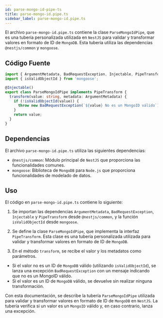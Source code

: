 ```yaml
---
id: parse-mongo-id-pipe-ts
title: parse-mongo-id.pipe.ts
sidebar_label: parse-mongo-id.pipe.ts
---
```


El archivo `parse-mongo-id.pipe.ts` contiene la clase `ParseMongoIdPipe`, que es una tubería personalizada utilizada en `NestJS` para validar y transformar valores en formato de ID de `MongoDB`. Esta tubería utiliza las dependencias `@nestjs/common` y `mongoose`.

## Código Fuente

```typescript
import { ArgumentMetadata, BadRequestException, Injectable, PipeTransform } from '@nestjs/common';
import { isValidObjectId } from 'mongoose';

@Injectable()
export class ParseMongoIdPipe implements PipeTransform {
  transform(value: string, metadata: ArgumentMetadata) {
    if (!isValidObjectId(value)) {
      throw new BadRequestException(`${value} No es un MongoID válido`);
    }
    return value;
  }
}
```

## Dependencias
El archivo `parse-mongo-id.pipe.ts` utiliza las siguientes dependencias:

- `@nestjs/common`: Módulo principal de `NestJS` que proporciona las funcionalidades comunes.
- `mongoose`: Biblioteca de `MongoDB` para `Node.js` que proporciona funcionalidades de modelado de datos.

## Uso
El código en `parse-mongo-id.pipe.ts` contiene lo siguiente:

1. Se importan las dependencias `ArgumentMetadata`, `BadRequestException`, `Injectable` y `PipeTransform` desde `@nestjs/common`, y la función `isValidObjectId` desde `mongoose`.

2. Se define la clase `ParseMongoIdPipe`, que implementa la interfaz `PipeTransform`. Esta clase es una tubería personalizada utilizada para validar y transformar valores en formato de ID de `MongoDB`.

3. En el método `transform`, se recibe el valor y los metadatos como parámetros.

- Si el valor no es un ID de `MongoDB` válido (utilizando `isValidObjectId`), se lanza una excepción `BadRequestException` con un mensaje indicando que no es un MongoID válido.
- Si el valor es un ID de `MongoDB` válido, se devuelve sin realizar ninguna transformación.

Con esta documentación, se describe la tubería `ParseMongoIdPipe` utilizada para validar y transformar valores en formato de ID de `MongoDB` en `NestJS`. La tubería verifica si un valor es un `MongoID` válido y, en caso contrario, lanza una excepción.